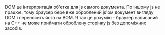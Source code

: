 DOM це інтерпритація об'єтка для js самого документа. По іншому js не працює, тому браузер бере вже оброблений js'ом документ вигляду DOM і переносить його на BOM. Я так це розумію - браузер написаний на C++ не може приймати оброблену сторінку js без допоміжних засобів.
